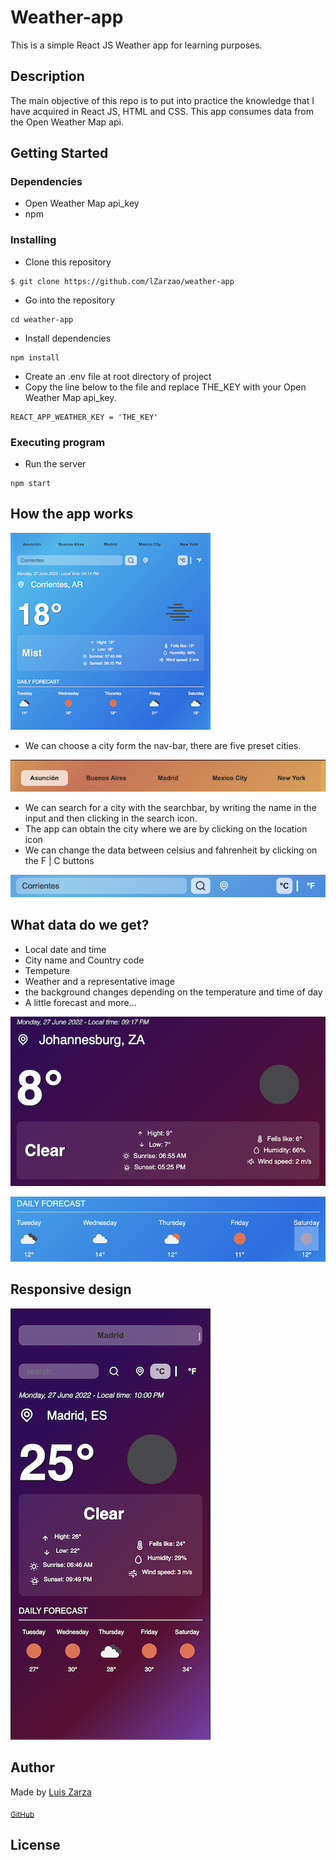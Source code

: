 # Weather-app

This is a simple React JS Weather app for learning purposes.

## Description

The main objective of this repo is to put into practice the knowledge that I have acquired in React JS, HTML and CSS.
This app consumes data from the Open Weather Map api.

## Getting Started

### Dependencies

* Open Weather Map api_key
* npm

### Installing

* Clone this repository

```
$ git clone https://github.com/lZarzao/weather-app
```

* Go into the repository

```
cd weather-app
```

* Install dependencies

```
npm install
```

* Create an .env file at root directory of project
* Copy the line below to the file and replace THE_KEY with your Open Weather Map api_key.

```
REACT_APP_WEATHER_KEY = 'THE_KEY'
```

### Executing program

* Run the server

```
npm start
```
## How the app works

![App screenshot](https://raw.githubusercontent.com/lZarzao/weather-app/master/src/assets/img15.49.png)

* We can choose a city form the nav-bar, there are five preset cities.

![nav-bar screenshot](https://raw.githubusercontent.com/lZarzao/weather-app/master/src/assets/navbar.png)

* We can search for a city with the searchbar, by writing the name in the input and then clicking in the search icon.
* The app can obtain the city where we are by clicking on the location icon
* We can change the data between celsius and fahrenheit by clicking on the F | C buttons 

![search-bar screenshot](https://raw.githubusercontent.com/lZarzao/weather-app/master/src/assets/searchbar.png)

## What data do we get?
* Local date and time
* City name and Country code
* Tempeture
* Weather and a representative image
* the background changes depending on the temperature and time of day
* A little forecast and more...

![App screenshot](https://raw.githubusercontent.com/lZarzao/weather-app/master/src/assets/info.png)

![App screenshot](https://raw.githubusercontent.com/lZarzao/weather-app/master/src/assets/forecast.png)

## Responsive design
![App screenshot](https://raw.githubusercontent.com/lZarzao/weather-app/master/src/assets/mobile.png)

## Author
  
<p>Made by <a href="https://www.linkedin.com/in/luis-zarzao/">Luis Zarza</a></p>
<sub><a href="https://github.com/lZarzao">GitHub</a></sub>

## License
